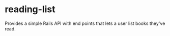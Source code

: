 # reading-list
Provides a simple Rails API with end points that lets a user list books they've read.
